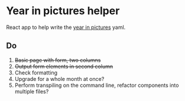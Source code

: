 # Year in pictures helper

React app to help write the [year in pictures](https://github.com/tomnatt/year-in-pictures) yaml.

## Do

1. ~~Basic page with form, two columns~~
2. ~~Output form elements in second column~~
3. Check formatting
4. Upgrade for a whole month at once?
5. Perform transpiling on the command line, refactor components into multiple files?

